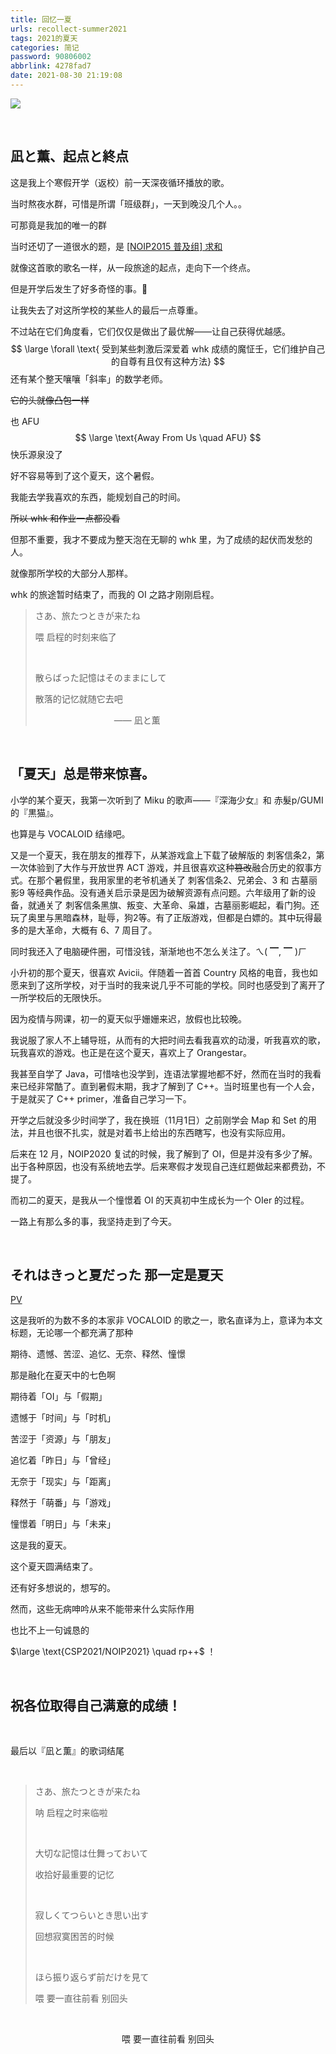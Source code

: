 ```yaml
---
title: 回忆一夏
urls: recollect-summer2021
tags: 2021的夏天
categories: 简记
password: 90806002
abbrlink: 4278fad7
date: 2021-08-30 21:19:08
---
```


![](https://i.loli.net/2021/08/30/so4jDblh1LSvMi7.jpg)

<!--more-->

&nbsp;

## 凪と薫、起点と終点

这是我上个寒假开学（返校）前一天深夜循环播放的歌。

当时熬夜水群，可惜是所谓「班级群」，一天到晚没几个人。。

可那竟是我加的唯一的群

当时还切了一道很水的题，是 [[NOIP2015 普及组] 求和](https://www.luogu.com.cn/problem/P2671)

就像这首歌的歌名一样，从一段旅途的起点，走向下一个终点。



但是开学后发生了好多奇怪的事。🤔

让我失去了对这所学校的某些人的最后一点尊重。

不过站在它们角度看，它们仅仅是做出了最优解——让自己获得优越感。
$$
\large \forall \text{ 受到某些刺激后深爱着 whk 成绩的魔怔壬，它们维护自己的自尊有且仅有这种方法}
$$
还有某个整天嚷嚷「斜率」的数学老师。

~~它的头就像凸包一样~~

也 AFU
$$
\large \text{Away From Us  \quad AFU}
$$
快乐源泉没了



好不容易等到了这个夏天，这个暑假。

我能去学我喜欢的东西，能规划自己的时间。

~~所以 whk 和作业一点都没看~~

但那不重要，我才不要成为整天泡在无聊的 whk 里，为了成绩的起伏而发愁的人。

就像那所学校的大部分人那样。



whk 的旅途暂时结束了，而我的 OI 之路才刚刚启程。

>さあ、旅たつときが来たね
>
>喂 启程的时刻来临了
>
>&nbsp;
>
>散らばった記憶はそのままにして
>
>散落的记忆就随它去吧
>
>&emsp;&emsp;&emsp;&emsp;&emsp;&emsp;&emsp;&emsp;&emsp;—— 凪と薫

&nbsp;

## 「夏天」总是带来惊喜。

小学的某个夏天，我第一次听到了 Miku 的歌声——『深海少女』和 赤髮p/GUMI 的『黒猫』。

也算是与 VOCALOID 结缘吧。

又是一个夏天，我在朋友的推荐下，从某游戏盒上下载了破解版的 刺客信条2，第一次体验到了大作与开放世界 ACT 游戏，并且很喜欢这种~~篡改~~融合历史的叙事方式。在那个暑假里，我用家里的老爷机通关了 刺客信条2、兄弟会、3 和 古墓丽影9 等经典作品。没有通关启示录是因为破解资源有点问题。六年级用了新的设备，就通关了 刺客信条黑旗、叛变、大革命、枭雄，古墓丽影崛起，看门狗。还玩了奥里与黑暗森林，耻辱，狗2等。有了正版游戏，但都是白嫖的。其中玩得最多的是大革命，大概有 6、7 周目了。

同时我还入了电脑硬件圈，可惜没钱，渐渐地也不怎么关注了。ㄟ( ▔, ▔ )ㄏ

小升初的那个夏天，很喜欢 Avicii。伴随着一首首 Country 风格的电音，我也如愿来到了这所学校，对于当时的我来说几乎不可能的学校。同时也感受到了离开了一所学校后的无限快乐。

因为疫情与网课，初一的夏天似乎姗姗来迟，放假也比较晚。

我说服了家人不上辅导班，从而有的大把时间去看我喜欢的动漫，听我喜欢的歌，玩我喜欢的游戏。也正是在这个夏天，喜欢上了 Orangestar。

我甚至自学了 Java，可惜啥也没学到，连语法掌握地都不好，然而在当时的我看来已经非常酷了。直到暑假末期，我才了解到了 C++。当时班里也有一个人会，于是就买了 C++ primer，准备自己学习一下。

开学之后就没多少时间学了，我在换班（11月1日）之前刚学会 Map 和 Set 的用法，并且也很不扎实，就是对着书上给出的东西瞎写，也没有实际应用。

后来在 12 月，NOIP2020 复试的时候，我了解到了 OI，但是并没有多少了解。出于各种原因，也没有系统地去学。后来寒假才发现自己连红题做起来都费劲，不提了。

而初二的夏天，是我从一个憧憬着 OI 的天真初中生成长为一个 OIer 的过程。

一路上有那么多的事，我坚持走到了今天。

&nbsp;

## それはきっと夏だった 那一定是夏天

[PV](https://www.bilibili.com/video/BV17A411J7KA)

这是我听的为数不多的本家非 VOCALOID 的歌之一，歌名直译为上，意译为本文标题，无论哪一个都充满了那种

期待、遗憾、苦涩、追忆、无奈、释然、憧憬

那是融化在夏天中的七色啊



期待着「OI」与「假期」

遗憾于「时间」与「时机」

苦涩于「资源」与「朋友」

追忆着「昨日」与「曾经」

无奈于「现实」与「距离」

释然于「萌番」与「游戏」

憧憬着「明日」与「未来」



这是我的夏天。



这个夏天圆满结束了。

还有好多想说的，想写的。

然而，这些无病呻吟从来不能带来什么实际作用

也比不上一句诚恳的

$\large \text{CSP2021/NOIP2021} \quad rp++$ ！

&nbsp;

## 祝各位取得自己满意的成绩！



&nbsp;

最后以『凪と薫』的歌词结尾

&nbsp;


>さあ、旅たつときが来たね
>
>呐 启程之时来临啦
>
>&nbsp;
>
>大切な記憶は仕舞っておいて
>
>收拾好最重要的记忆
>
>&nbsp;
>
>寂しくてつらいとき思い出す
>
>回想寂寞困苦的时候
>
>&nbsp;
>
>ほら振り返らず前だけを見て
>
>喂 要一直往前看 别回头

&nbsp;

$$
\text{ 喂 要一直往前看 别回头 }
$$

